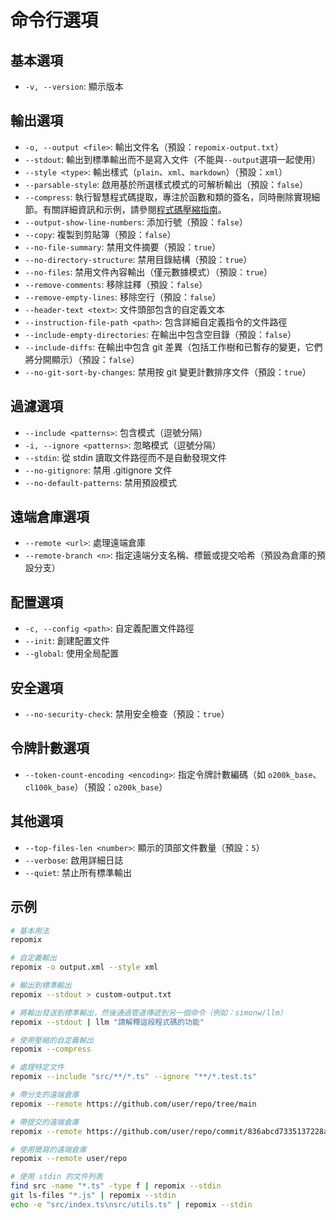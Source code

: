 # 命令行選項

## 基本選項
- `-v, --version`: 顯示版本

## 輸出選項
- `-o, --output <file>`: 輸出文件名（預設：`repomix-output.txt`）
- `--stdout`: 輸出到標準輸出而不是寫入文件（不能與`--output`選項一起使用）
- `--style <type>`: 輸出樣式（`plain`、`xml`、`markdown`）（預設：`xml`）
- `--parsable-style`: 啟用基於所選樣式模式的可解析輸出（預設：`false`）
- `--compress`: 執行智慧程式碼提取，專注於函數和類的簽名，同時刪除實現細節。有關詳細資訊和示例，請參閱[程式碼壓縮指南](code-compress)。
- `--output-show-line-numbers`: 添加行號（預設：`false`）
- `--copy`: 複製到剪貼簿（預設：`false`）
- `--no-file-summary`: 禁用文件摘要（預設：`true`）
- `--no-directory-structure`: 禁用目錄結構（預設：`true`）
- `--no-files`: 禁用文件內容輸出（僅元數據模式）（預設：`true`）
- `--remove-comments`: 移除註釋（預設：`false`）
- `--remove-empty-lines`: 移除空行（預設：`false`）
- `--header-text <text>`: 文件頭部包含的自定義文本
- `--instruction-file-path <path>`: 包含詳細自定義指令的文件路徑
- `--include-empty-directories`: 在輸出中包含空目錄（預設：`false`）
- `--include-diffs`: 在輸出中包含 git 差異（包括工作樹和已暫存的變更，它們將分開顯示）（預設：`false`）
- `--no-git-sort-by-changes`: 禁用按 git 變更計數排序文件（預設：`true`）

## 過濾選項
- `--include <patterns>`: 包含模式（逗號分隔）
- `-i, --ignore <patterns>`: 忽略模式（逗號分隔）
- `--stdin`: 從 stdin 讀取文件路徑而不是自動發現文件
- `--no-gitignore`: 禁用 .gitignore 文件
- `--no-default-patterns`: 禁用預設模式

## 遠端倉庫選項
- `--remote <url>`: 處理遠端倉庫
- `--remote-branch <n>`: 指定遠端分支名稱、標籤或提交哈希（預設為倉庫的預設分支）

## 配置選項
- `-c, --config <path>`: 自定義配置文件路徑
- `--init`: 創建配置文件
- `--global`: 使用全局配置

## 安全選項
- `--no-security-check`: 禁用安全檢查（預設：`true`）

## 令牌計數選項
- `--token-count-encoding <encoding>`: 指定令牌計數編碼（如 `o200k_base`、`cl100k_base`）（預設：`o200k_base`）

## 其他選項
- `--top-files-len <number>`: 顯示的頂部文件數量（預設：`5`）
- `--verbose`: 啟用詳細日誌
- `--quiet`: 禁止所有標準輸出

## 示例

```bash
# 基本用法
repomix

# 自定義輸出
repomix -o output.xml --style xml

# 輸出到標準輸出
repomix --stdout > custom-output.txt

# 將輸出發送到標準輸出，然後通過管道傳遞到另一個命令（例如：simonw/llm）
repomix --stdout | llm "請解釋這段程式碼的功能"

# 使用壓縮的自定義輸出
repomix --compress

# 處理特定文件
repomix --include "src/**/*.ts" --ignore "**/*.test.ts"

# 帶分支的遠端倉庫
repomix --remote https://github.com/user/repo/tree/main

# 帶提交的遠端倉庫
repomix --remote https://github.com/user/repo/commit/836abcd7335137228ad77feb28655d85712680f1

# 使用簡寫的遠端倉庫
repomix --remote user/repo

# 使用 stdin 的文件列表
find src -name "*.ts" -type f | repomix --stdin
git ls-files "*.js" | repomix --stdin
echo -e "src/index.ts\nsrc/utils.ts" | repomix --stdin
```
